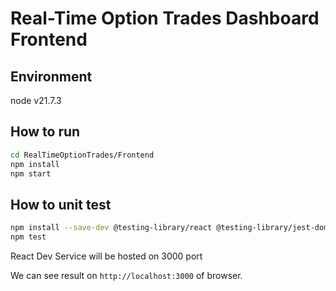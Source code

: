 # Real-Time Option Trades Dashboard Frontend

## Environment
node v21.7.3

## How to run
```bash
cd RealTimeOptionTrades/Frontend
npm install
npm start
```

## How to unit test
```bash
npm install --save-dev @testing-library/react @testing-library/jest-dom jest
npm test
```

React Dev Service will be hosted on 3000 port

We can see result on `http://localhost:3000` of browser.